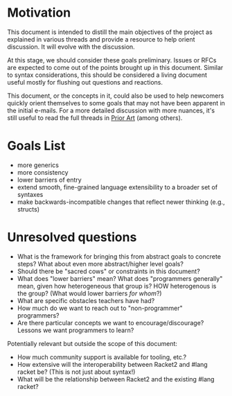 # Motivation
[motivation]: #motivation

This document is intended to distill the main objectives of the project as explained in various threads and provide a resource to help orient discussion. It will evolve with the discussion.

At this stage, we should consider these goals preliminary.  Issues or RFCs are expected to come out of the points brought up in this document.  Similar to syntax considerations, this should be considered a living document useful mostly for flushing out questions and reactions.

This document, or the concepts in it, could also be used to help newcomers quickly orient themselves to some goals that may not have been apparent in the initial e-mails.  For a more detailed discussion with more nuances, it's still useful to read the full threads in [Prior Art](#prior-art) (among others).

# Goals List
[goals-list]: #goals-list

* more generics
* more consistency
* lower barriers of entry
* extend smooth, fine-grained language extensibility to a broader set of syntaxes
* make backwards-incompatible changes that reflect newer thinking (e.g., structs)

# Unresolved questions
[unresolved-questions]: #unresolved-questions

* What is the framework for bringing this from abstract goals to concrete steps?  What about even more abstract/higher level goals?
* Should there be "sacred cows" or constraints in this document?
* What does "lower barriers" mean?  What does "programmers generally" mean, given how heterogeneous that group is?  HOW heterogenous is the group?  (What would lower barriers *for whom*?)
* What are specific obstacles teachers have had?
* How much do we want to reach out to "non-programmer" programmers?
* Are there particular concepts we want to encourage/discourage?  Lessons we want programmers to learn?

Potentially relevant but outside the scope of this document:
* How much community support is available for tooling, etc.?
* How extensive will the interoperability between Racket2 and #lang racket be? (This is not just about syntax!)
* What will be the relationship between Racket2 and the existing #lang racket?

